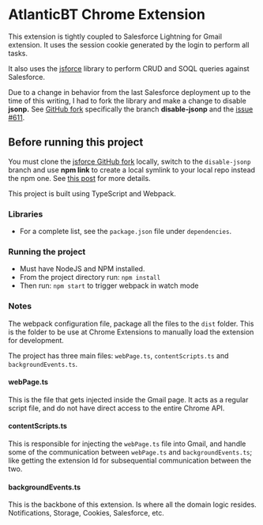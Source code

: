 # AtlanticBT Chrome Extension
This extension is tightly coupled to Salesforce Lightning for Gmail extension. It uses the session cookie generated by the login to perform all tasks.

It also uses the [jsforce](https://jsforce.github.com) library to perform CRUD and SOQL queries against Salesforce.

Due to a change in behavior from the last Salesforce deployment up to the time of this writing, I had to fork the library and make a change to disable **jsonp.** See [GitHub fork](https://github.com/ebeltran1981/jsforce) specifically the branch **disable-jsonp** and the [issue #611](https://github.com/jsforce/jsforce/issues/611).

## Before running this project
You must clone the [jsforce GitHub fork](https://github.com/ebeltran1981/jsforce) locally, switch to the `disable-jsonp` branch and use **npm link** to create a local symlink to your local repo instead the npm one. See [this post](http://stackoverflow.com/questions/8088795/installing-a-local-module-using-npm) for more details.

This project is built using TypeScript and Webpack.

### **Libraries**
- For a complete list, see the `package.json` file under `dependencies`.

### **Running the project**
- Must have NodeJS and NPM installed.
- From the project directory run: `npm install`
- Then run: `npm start` to trigger webpack in watch mode

### **Notes**
The webpack configuration file, package all the files to the `dist` folder. This is the folder to be use at Chrome Extensions to manually load the extension for development.

The project has three main files: `webPage.ts`, `contentScripts.ts` and `backgroundEvents.ts`. 

#### **webPage.ts**
This is the file that gets injected inside the Gmail page. It acts as a regular script file, and do not have direct access to the entire Chrome API.

#### **contentScripts.ts**
This is responsible for injecting the `webPage.ts` file into Gmail, and handle some of the communication between `webPage.ts` and `backgroundEvents.ts`; like getting the extension Id for subsequential communication between the two.

#### **backgroundEvents.ts**
This is the backbone of this extension. Is where all the domain logic resides. Notifications, Storage, Cookies, Salesforce, etc.
